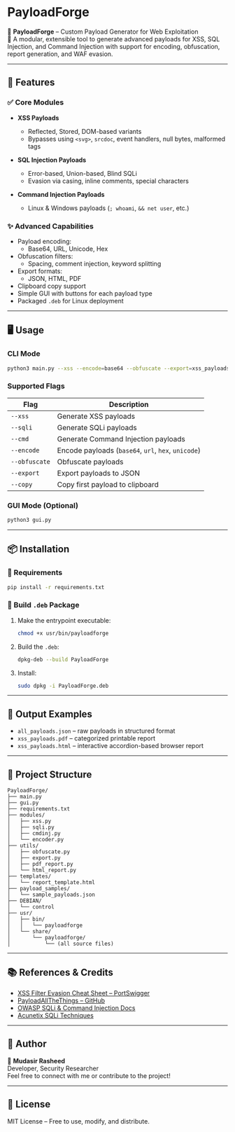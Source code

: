 # PayloadForge

🚀 **PayloadForge** – Custom Payload Generator for Web Exploitation  
🔐 A modular, extensible tool to generate advanced payloads for XSS, SQL Injection, and Command Injection with support for encoding, obfuscation, report generation, and WAF evasion.

---

## 🧰 Features

### ✅ Core Modules
- **XSS Payloads**
  - Reflected, Stored, DOM-based variants
  - Bypasses using `<svg>`, `srcdoc`, event handlers, null bytes, malformed tags

- **SQL Injection Payloads**
  - Error-based, Union-based, Blind SQLi
  - Evasion via casing, inline comments, special characters

- **Command Injection Payloads**
  - Linux & Windows payloads (`; whoami`, `&& net user`, etc.)

### ✨ Advanced Capabilities
- Payload encoding:
  - Base64, URL, Unicode, Hex
- Obfuscation filters:
  - Spacing, comment injection, keyword splitting
- Export formats:
  - JSON, HTML, PDF
- Clipboard copy support
- Simple GUI with buttons for each payload type
- Packaged `.deb` for Linux deployment

---

## 🖥️ Usage

### CLI Mode

```bash
python3 main.py --xss --encode=base64 --obfuscate --export=xss_payloads.json
```

### Supported Flags

| Flag               | Description                                |
|--------------------|--------------------------------------------|
| `--xss`            | Generate XSS payloads                      |
| `--sqli`           | Generate SQLi payloads                     |
| `--cmd`            | Generate Command Injection payloads        |
| `--encode`         | Encode payloads (`base64`, `url`, `hex`, `unicode`) |
| `--obfuscate`      | Obfuscate payloads                         |
| `--export`         | Export payloads to JSON                    |
| `--copy`           | Copy first payload to clipboard            |

### GUI Mode (Optional)

```bash
python3 gui.py
```

---

## 📦 Installation

### 🔧 Requirements

```bash
pip install -r requirements.txt
```

### 🐧 Build `.deb` Package

1. Make the entrypoint executable:
   ```bash
   chmod +x usr/bin/payloadforge
   ```

2. Build the `.deb`:
   ```bash
   dpkg-deb --build PayloadForge
   ```

3. Install:
   ```bash
   sudo dpkg -i PayloadForge.deb
   ```

---

## 📄 Output Examples

- `all_payloads.json` – raw payloads in structured format
- `xss_payloads.pdf` – categorized printable report
- `xss_payloads.html` – interactive accordion-based browser report

---

## 📁 Project Structure

```
PayloadForge/
├── main.py
├── gui.py
├── requirements.txt
├── modules/
│   ├── xss.py
│   ├── sqli.py
│   ├── cmdinj.py
│   └── encoder.py
├── utils/
│   ├── obfuscate.py
│   ├── export.py
│   ├── pdf_report.py
│   └── html_report.py
├── templates/
│   └── report_template.html
├── payload_samples/
│   └── sample_payloads.json
├── DEBIAN/
│   └── control
├── usr/
│   ├── bin/
│   │   └── payloadforge
│   └── share/
│       └── payloadforge/
│           └── (all source files)
```

---

## 📚 References & Credits

- [XSS Filter Evasion Cheat Sheet – PortSwigger](https://portswigger.net/web-security/cross-site-scripting/cheat-sheet)
- [PayloadAllTheThings – GitHub](https://github.com/swisskyrepo/PayloadsAllTheThings)
- [OWASP SQLi & Command Injection Docs](https://owasp.org/)
- [Acunetix SQLi Techniques](https://www.acunetix.com/websitesecurity/sql-injection/)

---

## 🙌 Author

👤 **Mudasir Rasheed**  
Developer, Security Researcher  
Feel free to connect with me or contribute to the project!

---

## 📜 License

MIT License – Free to use, modify, and distribute.